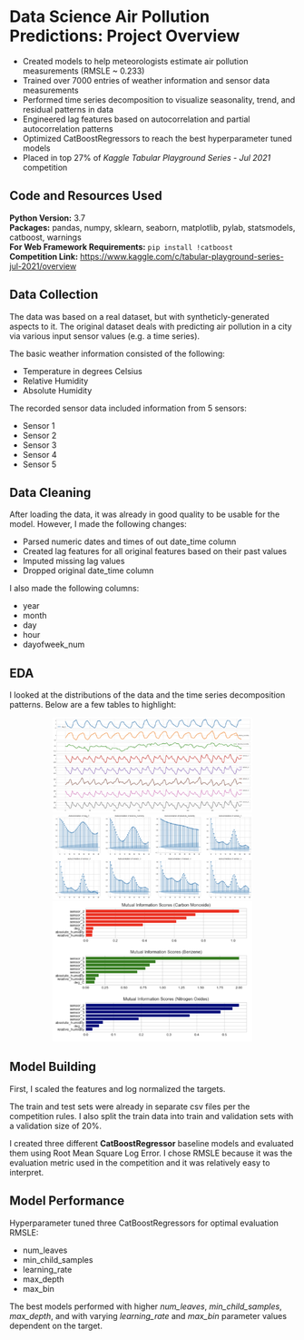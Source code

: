 
# Data Science Air Pollution Predictions: Project Overview

- Created models to help meteorologists estimate air pollution measurements (RMSLE ~ 0.233)
- Trained over 7000 entries of weather information and sensor data measurements
- Performed time series decomposition to visualize seasonality, trend, and residual patterns in data
- Engineered lag features based on autocorrelation and partial autocorrelation patterns
- Optimized CatBoostRegressors to reach the best hyperparameter tuned models
- Placed in top 27% of *Kaggle Tabular Playground Series - Jul 2021* competition
## Code and Resources Used

**Python Version:** 3.7\
**Packages:** pandas, numpy, sklearn, seaborn, matplotlib, pylab, statsmodels, catboost, warnings\
**For Web Framework Requirements:** ```pip install !catboost```\
**Competition Link:** https://www.kaggle.com/c/tabular-playground-series-jul-2021/overview

## Data Collection

The data was based on a real dataset, but with syntheticly-generated aspects to it.
The original dataset deals with predicting air pollution in a city via various input sensor values (e.g. a time series).

The basic weather information consisted of the following:

- Temperature in degrees Celsius
- Relative Humidity
- Absolute Humidity

The recorded sensor data included information from 5 sensors:
- Sensor 1
- Sensor 2
- Sensor 3
- Sensor 4
- Sensor 5

## Data Cleaning

After loading the data, it was already in good quality to be usable for the model. 
However, I made the following changes:
- Parsed numeric dates and times of out date_time column
- Created lag features for all original features based on their past values
- Imputed missing lag values
- Dropped original date_time column

I also made the following columns:
- year
- month
- day
- hour
- dayofweek_num

## EDA

I looked at the distributions of the data and the time series decomposition patterns. 
Below are a few tables to highlight:

<p align="center">
  <img alt="Seasonality Decomposition" src="seasonality_decomposition.png" width="70%">
  <img alt="Feature Autocorrelations" src="feature_autocorrelations.png" width="70%">
  <img alt="Mutual Information" src="mutual_information.png" width="70%">
</p>


## Model Building

First, I scaled the features and log normalized the targets.

The train and test sets were already in separate csv files per the competition rules. 
I also split the train data into train and validation sets with a validation size of 20%.

I created three different **CatBoostRegressor** baseline models and evaluated them using Root Mean Square Log Error. 
I chose RMSLE because it was the evaluation metric used in the competition and it was relatively easy to interpret.

## Model Performance

Hyperparameter tuned three CatBoostRegressors for optimal evaluation RMSLE:
- num_leaves
- min_child_samples
- learning_rate
- max_depth
- max_bin

The best models performed with higher *num_leaves*, *min_child_samples*, *max_depth*, 
and with varying *learning_rate* and *max_bin* parameter values dependent on the target.

